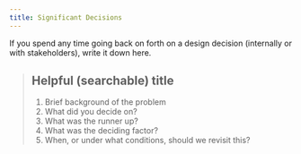 ```yaml
---
title: Significant Decisions
---
```


If you spend any time going back on forth on a design decision (internally or with stakeholders), write it down here.

> ## Helpful (searchable) title
>
> 1. Brief background of the problem
> 2. What did you decide on?
> 3. What was the runner up?
> 4. What was the deciding factor?
> 5. When, or under what conditions, should we revisit this?
